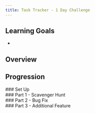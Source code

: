 ```yaml
---
title: Task Tracker - 1 Day Challenge
---
```


## Learning Goals

* 

## Overview


## Progression

<section class="answer">
### Set Up 


</section>

<section class="answer">
### Part 1 - Scavenger Hunt


</section>

<section class="answer">
### Part 2 - Bug Fix


</section>

<section class="answer">
### Part 3 - Additional Feature


</section>
